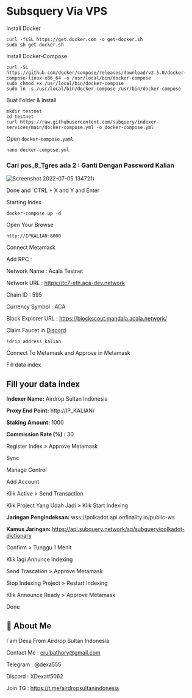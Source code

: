
# Subsquery Via VPS

Install Docker

```
curl -fsSL https://get.docker.com -o get-docker.sh
sudo sh get-docker.sh
````
Install Docker-Compose
```
curl -SL https://github.com/docker/compose/releases/download/v2.5.0/docker-compose-linux-x86_64 -o /usr/local/bin/docker-compose
sudo chmod +x /usr/local/bin/docker-compose
sudo ln -s /usr/local/bin/docker-compose /usr/bin/docker-compose
```
Buat Folder & Install

```
mkdir testnet
cd testnet
curl https://raw.githubusercontent.com/subquery/indexer-services/main/docker-compose.yml -o docker-compose.yml
```
Open `docker-compose.yaml`
```
nano docker-compose.yml
```
### Cari pos_8_Tgres ada 2 : Ganti Dengan Password Kalian

![Screenshot 2022-07-05 134721](https://user-images.githubusercontent.com/65535542/177267691-e4262b57-3855-44e4-aeed-0613127364a7.png))

Done and `CTRL + X and Y and Enter

Starting Index
```
docker-compose up -d
```

Open Your Browse
```
http://IPKALIAN:8000
```
Connect Metamask

Add RPC :

Network Name : Acala Testnet


Network URL : https://tc7-eth.aca-dev.network


Chain ID : 595


Currency Symbol : ACA


Block Explorer URL : https://blockscout.mandala.acala.network/

Claim Faucet in [Discord](https://discord.gg/WW9BsDVS)
```
!drip address_kalian
```
Connect To Metamask and Approve in Metamask

Fill data index


## Fill your data index

**Indexer Name:** Airdrop Sultan Indonesia

**Proxy End Point:** http://IP_KALIAN/

**Staking Amount:** 1000

**Commission Rate (%) :** 30

 Register Index > Approve Metamask

Sync

Manage Control

Add Account

Klik Active > Send Transaction

Klik Project Yang Udah Jadi > Klik Start Indexing

**Jaringan Pengindeksan:** wss://polkadot.api.onfinality.io/public-ws

**Kamus Jaringan:** https://api.subquery.network/sq/subquery/polkadot-dictionary

Confirm > Tunggu 1 Menit

Klik lagi Annunce Indexing

Send Trascation > Approve Metamask

Stop Indexing Project > Restart Indexing

Klik Announce Ready > Approve Metamask

Done

## 🚀 About Me
I`am Dexa From Airdrop Sultan Indonesia

Contact Me : erulbathory@gmail.com

Telegram : @dexa555

Discord : XDexa#5062

Join TG : https://t.me/airdropsultanindonesia
